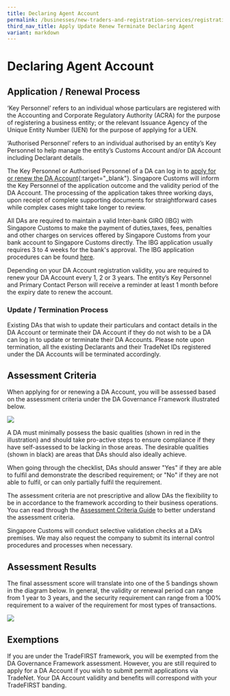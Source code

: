 ```yaml
---
title: Declaring Agent Account
permalink: /businesses/new-traders-and-registration-services/registration-services/apply-update-renew-terminate-declaring-agent-account-and-declarant/declaring-agent-account/
third_nav_title: Apply Update Renew Terminate Declaring Agent
variant: markdown
---
```

# Declaring Agent Account

## Application / Renewal Process

‘Key Personnel’ refers to an individual whose particulars are registered with the Accounting and Corporate Regulatory Authority (ACRA) for the purpose of registering a business entity; or the relevant Issuance Agency of the Unique Entity Number (UEN) for the purpose of applying for a UEN.

‘Authorised Personnel’ refers to an individual authorised by an entity’s Key Personnel to help manage the entity’s Customs Account and/or DA Account including Declarant details.

The Key Personnel or Authorised Personnel of a DA can log in to [apply for or renew the DA Account](https://www.tradenet.gov.sg/TN41EFORM/tds/sp/splogin.do?action=init_acct){:target="_blank"}. Singapore Customs will inform the Key Personnel of the application outcome and the validity period of the DA Account. The processing of the application takes three working days, upon receipt of complete supporting documents for straightforward cases while complex cases might take longer to review. 

All DAs are required to maintain a valid Inter-bank GIRO (IBG) with Singapore Customs to make the payment of duties,taxes, fees, penalties and other charges on services offered by Singapore Customs from your bank account to Singapore Customs directly. The IBG application usually requires 3 to 4 weeks for the bank's approval. The IBG application procedures can be found  [here](/businesses/new-traders-and-registration-services/registration-services/apply-for-inter-bank-giro).

Depending on your DA Account registration validity, you are required to renew your DA Account every 1, 2 or 3 years. The entity’s Key Personnel and Primary Contact Person will receive a reminder at least 1 month before the expiry date to renew the account.


### Update / Termination Process

Existing DAs that wish to update their particulars and contact details in the DA Account or terminate their DA Account if they do not wish to be a DA can log in to update or terminate their DA Accounts. Please note upon termination, all the existing Declarants and their TradeNet IDs registered under the DA Accounts will be terminated accordingly.

## Assessment Criteria

When applying for or renewing a DA Account, you will be assessed based on the assessment criteria under the DA Governance Framework illustrated below.

**![](/images/daa.png)**

A DA must minimally possess the basic qualities (shown in red in the illustration) and should take pro-active steps to ensure compliance if they have self-assessed to be lacking in those areas. The  desirable qualities  (shown in black) are areas that DAs should also ideally achieve.

When going through the checklist, DAs should answer "Yes" if they are  able to fulfil  and demonstrate the described requirement; or "No" if they are  not able to fulfil, or can only  partially fulfil the requirement.

The assessment criteria are not prescriptive and allow DAs the flexibility to be in accordance to the framework according to their business operations. You can read through the [Assessment Criteria Guide](/files/businesses/assessmentcriteriaguide.pdf) to better understand the assessment criteria.

Singapore Customs will conduct selective validation checks at a DA’s premises. We may also request the company to submit its internal control procedures and processes when necessary.

## Assessment Results

The final assessment score will translate into one of the 5 bandings shown in the diagram below. In general, the validity or renewal period can range from 1 year to 3 years, and the security requirement can range from a 100% requirement to a waiver of the requirement for most types of transactions.

**![](/images/daa2.jpg)**

## Exemptions

If you are under the TradeFIRST framework, you will be exempted from the DA Governance Framework assessment. However, you are still required to apply for a DA Account if you wish to submit permit applications via TradeNet. Your DA Account validity and benefits will correspond with your TradeFIRST banding.
